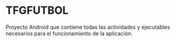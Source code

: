 # TFGFUTBOL

Proyecto Android que contiene todas las actividades y ejecutables necesarios para el funcionamiento de la aplicación.
